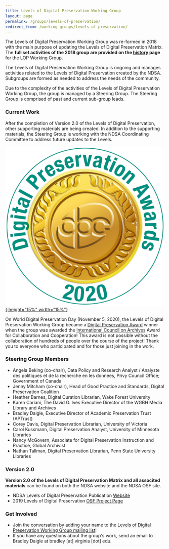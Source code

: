 ```yaml
---
title: Levels of Digital Preservation Working Group
layout: page
permalink: /groups/levels-of-preservation/
redirect_from: /working-groups/levels-of-preservation/
---
```

The Levels of Digital Preservation Working Group was re-formed in 2018 with the main purpose of updating the Levels of Digital Preservation Matrix. The **full set activities of the 2018 group are provided on the [history](/groups/levels-of-preservation/history/) page** for the LOP Working Group.

The Levels of Digital Preservation Working Group is ongoing and manages activities related to the Levels of Digital Preservation created by the NDSA.  Subgroups are formed as needed to address the needs of the community. 

Due to the complexity of the activities of the Levels of Digital Preservation Working Group, the group is managed by a Steering Group.  The Steering Group is comprised of past and current sub-group leads.  

### Current Work
After the completion of Version 2.0 of the Levels of Digital Preservation, other supporting materials are being created.  In addition to the supporting materials, the Steering Group is working with the NDSA Coordinating Committee to address future updates to the Levels.  

[![Digital Preservation Award](/images/DPC_Award_Logo.jpg "Digital Preservation Award Logo"){:height="15%" width="15%"}](https://www.dpconline.org/events/digital-preservation-awards)

On World Digital Preservation Day (November 5, 2020), the Levels of Digital Preservation Working Group became a [Digital Preservation Award](https://www.dpconline.org/events/digital-preservation-awards) winner when the group was awarded the [International Council on Archives](https://www.ica.org/en) Award for Collaboration and Cooperation! This award is not possible without the collaboration of hundreds of people over the course of the project!  Thank you to everyone who participated and for those just joining in the work.  


### Steering Group Members
* Angela Beking (co-chair), Data Policy and Research Analyst / Analyste des politiques et de la recherche en les données, Privy Council Office; Government of Canada
* Jenny Mitcham (co-chair), Head of Good Practice and Standards, Digital Preservation Coalition
* Heather Barnes, Digital Curation Librarian, Wake Forest University
* Karen Cariani, The David O. Ives Executive Director of the WGBH Media Library and Archives
* Bradley Daigle, Executive Director of Academic Preservation Trust (APTrust)
* Corey Davis, Digital Preservation Librarian, University of Victoria  
* Carol Kussmann, Digital Preservation Analyst, University of Minnesota Libraries
* Nancy McGovern, Associate for Digital Preservation Instruction and Practice, Global Archivist
* Nathan Tallman, Digital Preservation Librarian, Penn State University Libraries


### Version 2.0 
**Version 2.0 of the Levels of Digital Preservation Matrix and all associted materials** can be found on both the NDSA website and the NDSA OSF site.  
- NDSA Levels of Digital Preservation Publication [Website](/publications/levels-of-digital-preservation/)
- 2019 Levels of Digital Preservation [OSF Project Page](https://osf.io/qgz98/)  


### Get Involved
- Join the conversation by adding your name to the [Levels of Digital Preservation Working Group mailing list](https://lists.clir.org/cgi-bin/wa?A0=NDSA-LEVELS)!  
- If you have any questions about the group's work, send an email to Bradley Daigle at bradley [at] virginia [dot] edu. 


